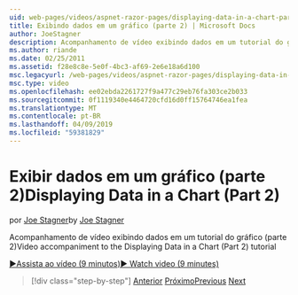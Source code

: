 ```yaml
---
uid: web-pages/videos/aspnet-razor-pages/displaying-data-in-a-chart-part-2
title: Exibindo dados em um gráfico (parte 2) | Microsoft Docs
author: JoeStagner
description: Acompanhamento de vídeo exibindo dados em um tutorial do gráfico (parte 2)
ms.author: riande
ms.date: 02/25/2011
ms.assetid: f28e8c8e-5e0f-4bc3-af69-2e6e18a6d100
msc.legacyurl: /web-pages/videos/aspnet-razor-pages/displaying-data-in-a-chart-part-2
msc.type: video
ms.openlocfilehash: ee02ebda2261727f9a477c29eb76fa303ce2b033
ms.sourcegitcommit: 0f1119340e4464720cfd16d0ff15764746ea1fea
ms.translationtype: MT
ms.contentlocale: pt-BR
ms.lasthandoff: 04/09/2019
ms.locfileid: "59381829"
---
```

# <a name="displaying-data-in-a-chart-part-2"></a><span data-ttu-id="b284a-103">Exibir dados em um gráfico (parte 2)</span><span class="sxs-lookup"><span data-stu-id="b284a-103">Displaying Data in a Chart (Part 2)</span></span>

<span data-ttu-id="b284a-104">por [Joe Stagner](https://github.com/JoeStagner)</span><span class="sxs-lookup"><span data-stu-id="b284a-104">by [Joe Stagner](https://github.com/JoeStagner)</span></span>

<span data-ttu-id="b284a-105">Acompanhamento de vídeo exibindo dados em um tutorial do gráfico (parte 2)</span><span class="sxs-lookup"><span data-stu-id="b284a-105">Video accompaniment to the Displaying Data in a Chart (Part 2) tutorial</span></span>

[<span data-ttu-id="b284a-106">&#9654;Assista ao vídeo (9 minutos)</span><span class="sxs-lookup"><span data-stu-id="b284a-106">&#9654; Watch video (9 minutes)</span></span>](https://channel9.msdn.com/Blogs/ASP-NET-Site-Videos/displaying-data-in-a-chart-part-2)

> [!div class="step-by-step"]
> <span data-ttu-id="b284a-107">[Anterior](displaying-data-in-a-chart-part-1.md)
> [Próximo](working-with-files.md)</span><span class="sxs-lookup"><span data-stu-id="b284a-107">[Previous](displaying-data-in-a-chart-part-1.md)
[Next](working-with-files.md)</span></span>
